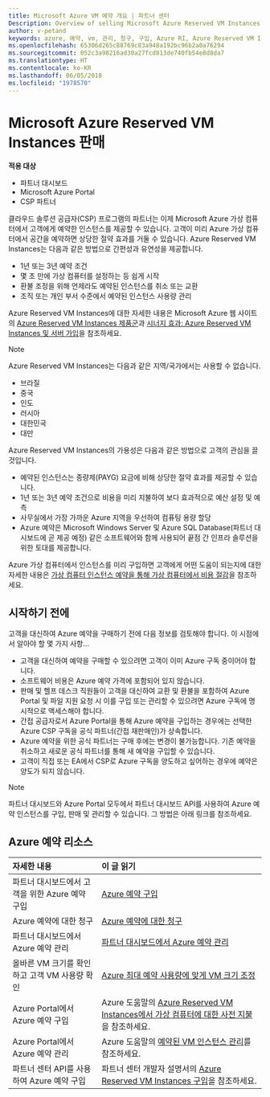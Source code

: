 ```yaml
---
title: Microsoft Azure VM 예약 개요 | 파트너 센터
Description: Overview of selling Microsoft Azure Reserved VM Instances in CSP.
author: v-petand
keywords: azure, 예약, vm, 관리, 청구, 구입, Azure RI, Azure Reserved VM Instances
ms.openlocfilehash: 65306d265c88769c83a948a192bc96b2a0a76294
ms.sourcegitcommit: 052c3a98216ad30a27fcd813de740fb54e8d8da7
ms.translationtype: HT
ms.contentlocale: ko-KR
ms.lasthandoff: 06/05/2018
ms.locfileid: "1978570"
---
```

# <a name="sell-microsoft-azure-reserved-vm-instances"></a>Microsoft Azure Reserved VM Instances 판매 

**적용 대상**

-  파트너 대시보드
-  Microsoft Azure Portal
-  CSP 파트너

클라우드 솔루션 공급자(CSP) 프로그램의 파트너는 이제 Microsoft Azure 가상 컴퓨터에서 고객에게 예약한 인스턴스를 제공할 수 있습니다. 고객이 미리 Azure 가상 컴퓨터에서 공간을 예약하면 상당한 절약 효과를 거둘 수 있습니다. Azure Reserved VM Instances는 다음과 같은 방법으로 간편성과 유연성을 제공합니다.

-   1년 또는 3년 예약 조건 
-   몇 초 만에 가상 컴퓨터를 설정하는 등 쉽게 시작 
-   환불 조정을 위해 언제라도 예약된 인스턴스를 취소 또는 교환 
-   조직 또는 개인 부서 수준에서 예약된 인스턴스 사용량 관리 

Azure Reserved VM Instances에 대한 자세한 내용은 Microsoft Azure 웹 사이트의 [Azure Reserved VM Instances 제품군](https://azure.microsoft.com/pricing/reserved-vm-instances/)과 [시너지 효과: Azure Reserved VM Instances 및 서버 가입](https://blogs.partner.microsoft.com/mpn/better-together-azure-reserved-instances-server-subscriptions/)을 참조하세요.

> [!NOTE]  
> Azure Reserved VM Instances는 다음과 같은 지역/국가에서는 사용할 수 없습니다.  
> * 브라질  
> * 중국  
> * 인도  
> * 러시아  
> * 대한민국  
> * 대만  

Azure Reserved VM Instances의 가용성은 다음과 같은 방법으로 고객의 관심을 끌 것입니다.

-   예약된 인스턴스는 종량제(PAYG) 요금에 비해 상당한 절약 효과를 제공할 수 있습니다.
-   1년 또는 3년 예약 조건으로 비용을 미리 지불하여 보다 효과적으로 예산 설정 및 예측 
-   사무실에서 가장 가까운 Azure 지역을 우선하여 컴퓨팅 용량 할당  
-   Azure 예약은 Microsoft Windows Server 및 Azure SQL Database(파트너 대시보드에 곧 제공 예정) 같은 소프트웨어와 함께 사용되어 끝점 간 인프라 솔루션을 위한 토대를 제공합니다.   

Azure 가상 컴퓨터에서 인스턴스를 미리 구입하면 고객에게 어떤 도움이 되는지에 대한 자세한 내용은 [가상 컴퓨터 인스턴스 예약을 통해 가상 컴퓨터에서 비용 절감](https://docs.microsoft.com/azure/billing/billing-save-compute-costs-reservations)을 참조하세요.

## <a name="before-you-begin"></a>시작하기 전에

고객을 대신하여 Azure 예약을 구매하기 전에 다음 정보를 검토해야 합니다. 이 시점에서 알아야 할 몇 가지 사항...

-   고객을 대신하여 예약을 구매할 수 있으려면 고객이 이미 Azure 구독 중이어야 합니다.  
-   소프트웨어 비용은 Azure 예약 가격에 포함되어 있지 않습니다. 
-   판매 및 헬프 데스크 직원들이 고객을 대신하여 교환 및 환불을 포함하여 Azure Portal 및 파일 지원 요청 시 이를 구입 또는 관리할 수 있으려면 Azure 구독에 명시적으로 액세스해야 합니다.  
-   간접 공급자로서 Azure Portal을 통해 Azure 예약을 구입하는 경우에는 선택한 Azure CSP 구독을 공식 파트너(간접 재판매인)가 상속합니다. 
-   Azure 예약을 위한 공식 파트너는 구매 후에는 변경이 불가능합니다. 기존 예약을 취소하고 새로운 공식 파트너를 통해 새 예약을 구입할 수 있습니다. 
-   고객이 직접 또는 EA에서 CSP로 Azure 구독을 양도하고 싶어하는 경우에 예약은 양도가 되지 않습니다. 

>[!NOTE]
> 파트너 대시보드와 Azure Portal 모두에서 파트너 대시보드 API를 사용하여 Azure 예약 인스턴스를 구입, 판매 및 관리할 수 있습니다. 그 방법은 아래 링크를 참조하세요. 

## <a name="azure-reservations-resources"></a>Azure 예약 리소스
|**자세한 내용**   |**이 글 읽기**    |
|:-----------------------------|:-----------------|
|파트너 대시보드에서 고객을 위한 Azure 예약 구입   |[Azure 예약 구입](azure-reservations-buying.md)
|Azure 예약에 대한 청구   |[Azure 예약에 대한 청구](azure-reservations-billing.md)   |
|파트너 대시보드에서 Azure 예약 관리 | [파트너 대시보드에서 Azure 예약 관리](azure-reservations-manage.md)
|올바른 VM 크기를 확인하고 고객 VM 사용량 확인   |[Azure 최대 예약 사용량에 맞게 VM 크기 조정](azure-usage.md)   |
|Azure Portal에서 Azure 예약 구입 | Azure 도움말의 [Azure Reserved VM Instances에서 가상 컴퓨터에 대한 사전 지불](https://docs.microsoft.com/azure/virtual-machines/windows/prepay-reserved-vm-instances)을 참조하세요. |
|Azure Portal에서 Azure 예약 관리   |Azure 도움말의 [예약된 VM 인스턴스 관리](https://docs.microsoft.com/azure/billing/billing-manage-reserved-vm-instance)를 참조하세요.  |
|파트너 센터 API를 사용하여 Azure 예약 구입 | 파트너 센터 개발자 설명서의 [Azure Reserved VM Instances 구입](https://docs.microsoft.com/partner-center/develop/purchase-azure-reserved-vm-instances)을 참조하세요.

 

